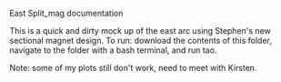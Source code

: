 East Split_mag documentation

This is a quick and dirty mock up of the east arc
using Stephen's new sectional magnet design.
To run: download the contents of this folder, 
navigate to the folder with a bash terminal, 
and run tao.

Note: some of my plots still don't work, need to meet with Kirsten.